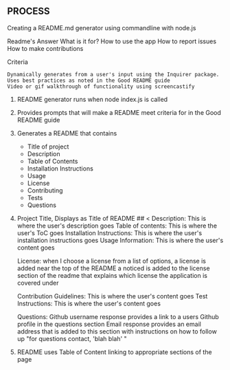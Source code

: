## PROCESS

Creating a README.md generator using commandline with node.js

Readme's Answer
    What is it for?
    How to use the app
    How to report issues
    How to make contributions

Criteria

    Dynamically generates from a user's input using the Inquirer package.
    Uses best practices as noted in the Good README guide
    Video or gif walkthrough of functionality using screencastify

1. README generator runs when node index.js is called
2. Provides prompts that will make a README meet criteria for in the Good README guide
3. Generates a README that contains
    * Title of project
    * Description
    * Table of Contents
    * Installation Instructions
    * Usage
    * License
    * Contributing
    * Tests
    * Questions

4.  Project Title, Displays as Title of README ## < 
    Description: This is where the user's description goes
    Table of contents: This is where the user's ToC goes
    Installation Instructions: This is where the user's installation instructions goes
    Usage Information: This is where the user's content goes

    License: when I choose a license from a list of options, a license is added near the top of the README
             a noticed is added to the license section of the readme that explains which license the application is covered under
    
    Contribution Guidelines: This is where the user's content goes
    Test Instructions: This is where the user's content goes
    
    Questions:  Github username response provides a link to a users Github profile in the questions section
                Email response provides an email address that is added to this section  with instructions on how to follow up
                "for questions contact, 'blah blah' "

5. README uses Table of Content linking to appropriate sections of the page



